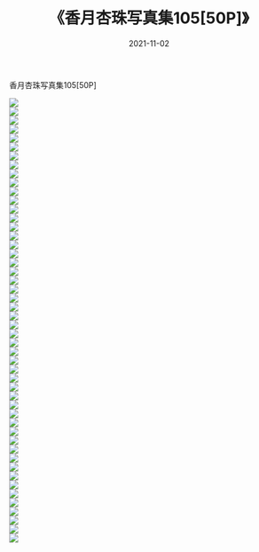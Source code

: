﻿---
layout: post
title:  《香月杏珠写真集105[50P]》
date:   2021-11-02
img: http://img.660000.xyz/Sharelink/性感/2021/香月杏珠写真集105[50P]/000.jpg
categories: [美女, 清纯, 唯美]
---

香月杏珠写真集105[50P]

  ![](http://img.660000.xyz/Sharelink/性感/2021/香月杏珠写真集105[50P]/001.jpg) <br> ![](http://img.660000.xyz/Sharelink/性感/2021/香月杏珠写真集105[50P]/002.jpg) <br> ![](http://img.660000.xyz/Sharelink/性感/2021/香月杏珠写真集105[50P]/003.jpg) <br> ![](http://img.660000.xyz/Sharelink/性感/2021/香月杏珠写真集105[50P]/004.jpg) <br> ![](http://img.660000.xyz/Sharelink/性感/2021/香月杏珠写真集105[50P]/005.jpg) <br> ![](http://img.660000.xyz/Sharelink/性感/2021/香月杏珠写真集105[50P]/006.jpg) <br> ![](http://img.660000.xyz/Sharelink/性感/2021/香月杏珠写真集105[50P]/007.jpg) <br> ![](http://img.660000.xyz/Sharelink/性感/2021/香月杏珠写真集105[50P]/008.jpg) <br> ![](http://img.660000.xyz/Sharelink/性感/2021/香月杏珠写真集105[50P]/009.jpg) <br> ![](http://img.660000.xyz/Sharelink/性感/2021/香月杏珠写真集105[50P]/010.jpg) <br> ![](http://img.660000.xyz/Sharelink/性感/2021/香月杏珠写真集105[50P]/011.jpg) <br> ![](http://img.660000.xyz/Sharelink/性感/2021/香月杏珠写真集105[50P]/012.jpg) <br> ![](http://img.660000.xyz/Sharelink/性感/2021/香月杏珠写真集105[50P]/013.jpg) <br> ![](http://img.660000.xyz/Sharelink/性感/2021/香月杏珠写真集105[50P]/014.jpg) <br> ![](http://img.660000.xyz/Sharelink/性感/2021/香月杏珠写真集105[50P]/015.jpg) <br> ![](http://img.660000.xyz/Sharelink/性感/2021/香月杏珠写真集105[50P]/016.jpg) <br> ![](http://img.660000.xyz/Sharelink/性感/2021/香月杏珠写真集105[50P]/017.jpg) <br> ![](http://img.660000.xyz/Sharelink/性感/2021/香月杏珠写真集105[50P]/018.jpg) <br> ![](http://img.660000.xyz/Sharelink/性感/2021/香月杏珠写真集105[50P]/019.jpg) <br> ![](http://img.660000.xyz/Sharelink/性感/2021/香月杏珠写真集105[50P]/020.jpg) <br> ![](http://img.660000.xyz/Sharelink/性感/2021/香月杏珠写真集105[50P]/021.jpg) <br> ![](http://img.660000.xyz/Sharelink/性感/2021/香月杏珠写真集105[50P]/022.jpg) <br> ![](http://img.660000.xyz/Sharelink/性感/2021/香月杏珠写真集105[50P]/023.jpg) <br> ![](http://img.660000.xyz/Sharelink/性感/2021/香月杏珠写真集105[50P]/024.jpg) <br> ![](http://img.660000.xyz/Sharelink/性感/2021/香月杏珠写真集105[50P]/025.jpg) <br> ![](http://img.660000.xyz/Sharelink/性感/2021/香月杏珠写真集105[50P]/026.jpg) <br> ![](http://img.660000.xyz/Sharelink/性感/2021/香月杏珠写真集105[50P]/027.jpg) <br> ![](http://img.660000.xyz/Sharelink/性感/2021/香月杏珠写真集105[50P]/028.jpg) <br> ![](http://img.660000.xyz/Sharelink/性感/2021/香月杏珠写真集105[50P]/029.jpg) <br> ![](http://img.660000.xyz/Sharelink/性感/2021/香月杏珠写真集105[50P]/030.jpg) <br> ![](http://img.660000.xyz/Sharelink/性感/2021/香月杏珠写真集105[50P]/031.jpg) <br> ![](http://img.660000.xyz/Sharelink/性感/2021/香月杏珠写真集105[50P]/032.jpg) <br> ![](http://img.660000.xyz/Sharelink/性感/2021/香月杏珠写真集105[50P]/033.jpg) <br> ![](http://img.660000.xyz/Sharelink/性感/2021/香月杏珠写真集105[50P]/034.jpg) <br> ![](http://img.660000.xyz/Sharelink/性感/2021/香月杏珠写真集105[50P]/035.jpg) <br> ![](http://img.660000.xyz/Sharelink/性感/2021/香月杏珠写真集105[50P]/036.jpg) <br> ![](http://img.660000.xyz/Sharelink/性感/2021/香月杏珠写真集105[50P]/037.jpg) <br> ![](http://img.660000.xyz/Sharelink/性感/2021/香月杏珠写真集105[50P]/038.jpg) <br> ![](http://img.660000.xyz/Sharelink/性感/2021/香月杏珠写真集105[50P]/039.jpg) <br> ![](http://img.660000.xyz/Sharelink/性感/2021/香月杏珠写真集105[50P]/040.jpg) <br> ![](http://img.660000.xyz/Sharelink/性感/2021/香月杏珠写真集105[50P]/041.jpg) <br> ![](http://img.660000.xyz/Sharelink/性感/2021/香月杏珠写真集105[50P]/042.jpg) <br> ![](http://img.660000.xyz/Sharelink/性感/2021/香月杏珠写真集105[50P]/043.jpg) <br> ![](http://img.660000.xyz/Sharelink/性感/2021/香月杏珠写真集105[50P]/044.jpg) <br> ![](http://img.660000.xyz/Sharelink/性感/2021/香月杏珠写真集105[50P]/045.jpg) <br> ![](http://img.660000.xyz/Sharelink/性感/2021/香月杏珠写真集105[50P]/046.jpg) <br> ![](http://img.660000.xyz/Sharelink/性感/2021/香月杏珠写真集105[50P]/047.jpg) <br> ![](http://img.660000.xyz/Sharelink/性感/2021/香月杏珠写真集105[50P]/048.jpg) <br> ![](http://img.660000.xyz/Sharelink/性感/2021/香月杏珠写真集105[50P]/049.jpg) <br> ![](http://img.660000.xyz/Sharelink/性感/2021/香月杏珠写真集105[50P]/050.jpg) <br>
